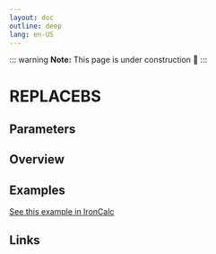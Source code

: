 ```yaml
---
layout: doc
outline: deep
lang: en-US
---
```


::: warning
**Note:** This page is under construction 🚧
:::

# REPLACEBS

## Parameters

## Overview

## Examples

[See this example in IronCalc](https://app.ironcalc.com/?filename=replacebs)

## Links